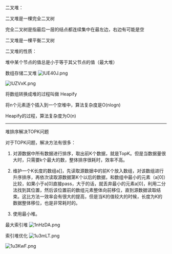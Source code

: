 二叉堆：

二叉堆是一棵完全二叉树

完全二叉树是指最后一层的结点都连续集中在最左边，右边有可能是空

二叉堆是一棵平衡二叉树

二叉堆的性质：

堆中某个节点的值总是小于等于其父节点的值（最大堆）

数组存储二叉堆
![lUE40J.png](https://s2.ax1x.com/2020/01/03/lUE40J.png)

![lUZVxK.png](https://s2.ax1x.com/2020/01/03/lUZVxK.png)

将数组转换成堆的过程叫做 Heapify

将n个元素逐个插入到一个空堆中，算法复杂度是O(nlogn)

Heapify的过程，算法复杂度为O(n)


-----------------
堆排序解决TOPK问题

对于TOPK问题，解决方法有很多：

1. 对源数据中所有数据进行排序，取出前K个数据，就是TopK。但是当数据量很大时，只需要k个最大的数，整体排序很耗时，效率不高。

2. 维护一个K长度的数组a[]，先读取源数据中的前K个放入数组，对该数组进行升序排序，再依次读取源数据第K个以后的数据，和数组中最小的元素（a[0]）比较，如果小于a[0]直接pass，大于的话，就丢弃最小的元素a[0]，利用二分法找到其位置，然后该位置前的数组元素整体向前移位，直到源数据读取结束。这比方法一效率会有很大的提高，但是当K的值较大的时候，长度为K的数据整体移位，也是非常耗时的。

3. 使用最小堆。


最大索引堆
![1nHzDA.png](https://s2.ax1x.com/2020/01/27/1nHzDA.png)

索引堆优化
![1u3mLT.png](https://s2.ax1x.com/2020/01/27/1u3mLT.png)

![1u3KwF.png](https://s2.ax1x.com/2020/01/27/1u3KwF.png)
